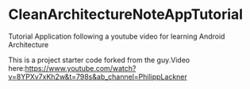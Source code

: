 # CleanArchitectureNoteAppTutorial
Tutorial Application following a youtube video for learning Android Architecture

This is a project starter code forked from the guy.Video here:https://www.youtube.com/watch?v=8YPXv7xKh2w&t=798s&ab_channel=PhilippLackner
